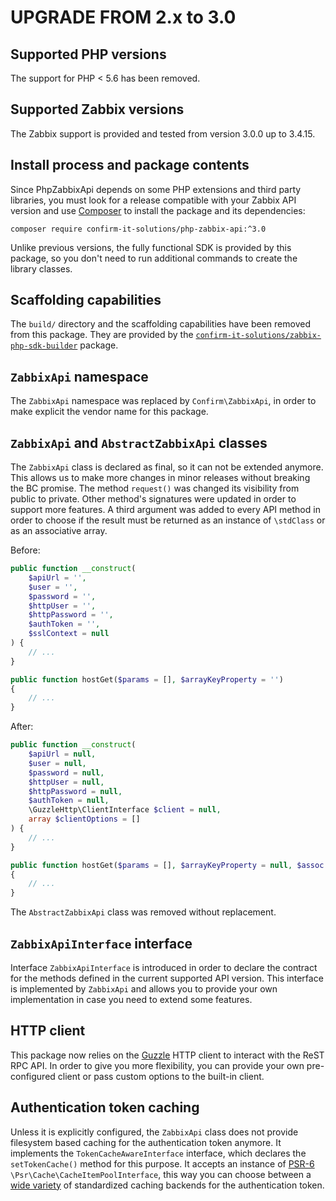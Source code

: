 UPGRADE FROM 2.x to 3.0
=======================

## Supported PHP versions

The support for PHP < 5.6 has been removed.

## Supported Zabbix versions

The Zabbix support is provided and tested from version 3.0.0 up to 3.4.15.

## Install process and package contents

Since PhpZabbixApi depends on some PHP extensions and third party libraries, you
must look for a release compatible with your Zabbix API version and use [Composer](https://getcomposer.org/)
to install the package and its dependencies:

    composer require confirm-it-solutions/php-zabbix-api:^3.0

Unlike previous versions, the fully functional SDK is provided by this package,
so you don't need to run additional commands to create the library classes.

## Scaffolding capabilities

The `build/` directory and the scaffolding capabilities have been removed from this package.
They are provided by the [`confirm-it-solutions/zabbix-php-sdk-builder`](https://github.com/phansys/zabbix-php-sdk-builder) package.

## `ZabbixApi` namespace

The `ZabbixApi` namespace was replaced by `Confirm\ZabbixApi`, in order to make explicit the vendor name for this package.

## `ZabbixApi` and `AbstractZabbixApi` classes

The `ZabbixApi` class is declared as final, so it can not be extended anymore. This allows us to make more changes
in minor releases without breaking the BC promise.
The method `request()` was changed its visibility from public to private.
Other method's signatures were updated in order to support more features.
A third argument was added to every API method in order to choose if the result must
be returned as an instance of `\stdClass` or as an associative array.

Before:
```php
public function __construct(
    $apiUrl = '',
    $user = '',
    $password = '',
    $httpUser = '',
    $httpPassword = '',
    $authToken = '',
    $sslContext = null
) {
    // ...
}

public function hostGet($params = [], $arrayKeyProperty = '')
{
    // ...
}
```

After:
```php
public function __construct(
    $apiUrl = null,
    $user = null,
    $password = null,
    $httpUser = null,
    $httpPassword = null,
    $authToken = null,
    \GuzzleHttp\ClientInterface $client = null,
    array $clientOptions = []
) {
    // ...
}

public function hostGet($params = [], $arrayKeyProperty = null, $assoc = true)
{
    // ...
}
```

The `AbstractZabbixApi` class was removed without replacement.

## `ZabbixApiInterface` interface

Interface `ZabbixApiInterface` is introduced in order to declare the contract for the
methods defined in the current supported API version. This interface is implemented by `ZabbixApi`
and allows you to provide your own implementation in case you need to extend some features.

## HTTP client

This package now relies on the [Guzzle](https://docs.guzzlephp.org/en/stable/) HTTP client to interact with the
ReST RPC API.
In order to give you more flexibility, you can provide your own pre-configured client or pass custom options to
the built-in client.

## Authentication token caching

Unless it is explicitly configured, the `ZabbixApi` class does not provide filesystem
based caching for the authentication token anymore.
It implements the `TokenCacheAwareInterface` interface, which declares the `setTokenCache()`
method for this purpose. It accepts an instance of [PSR-6](https://www.php-fig.org/psr/psr-6/)
`\Psr\Cache\CacheItemPoolInterface`, this way you can choose between a [wide variety](https://packagist.org/providers/psr/cache-implementation)
of standardized caching backends for the authentication token.
